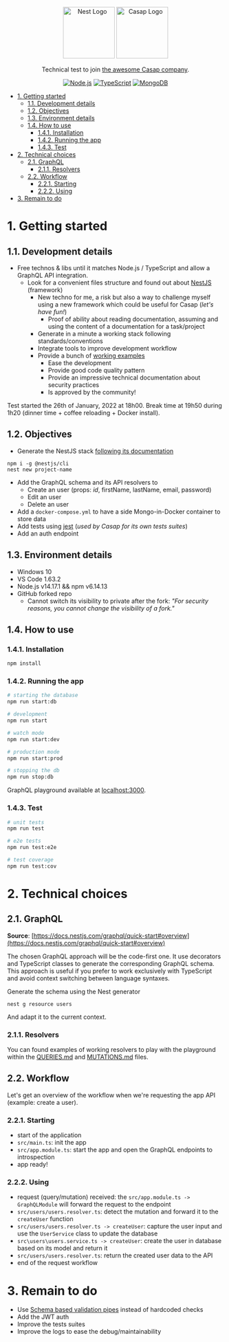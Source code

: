 <p align="center">
  <a href="http://nestjs.com/" target="blank"><img src="https://nestjs.com/img/logo-small.svg" width="120" alt="Nest Logo" /></a>
  <a href="https://info.casap.com/" target="blank"><img src="https://maddyness.twic.pics/2021/11/Capture-decran-2021-11-26-a-11.05.03.png" width="120" alt="Casap Logo" /></a>
</p>

<p align="center">Technical test to join <a href="https://info.casap.com/" target="_blank">the awesome Casap company</a>.</p>

<p align="center">
    <a href="#" target="_blank"><img src="https://img.shields.io/badge/Node.js-43853D?style=for-the-badge&logo=node.js&logoColor=white" alt="Node.js" /></a>
    <a href="#" target="_blank"><img src="https://img.shields.io/badge/TypeScript-007ACC?style=for-the-badge&logo=typescript&logoColor=white" alt="TypeScript" /></a>
    <a href="#" target="_blank"><img src="https://img.shields.io/badge/MongoDB-4EA94B?style=for-the-badge&logo=mongodb&logoColor=white" alt="MongoDB" /></a>
</p>

<!-- TOC -->

- [1. Getting started](#1-getting-started)
    - [1.1. Development details](#11-development-details)
    - [1.2. Objectives](#12-objectives)
    - [1.3. Environment details](#13-environment-details)
    - [1.4. How to use](#14-how-to-use)
        - [1.4.1. Installation](#141-installation)
        - [1.4.2. Running the app](#142-running-the-app)
        - [1.4.3. Test](#143-test)
- [2. Technical choices](#2-technical-choices)
    - [2.1. GraphQL](#21-graphql)
        - [2.1.1. Resolvers](#211-resolvers)
    - [2.2. Workflow](#22-workflow)
        - [2.2.1. Starting](#221-starting)
        - [2.2.2. Using](#222-using)
- [3. Remain to do](#3-remain-to-do)

<!-- /TOC -->

# 1. Getting started

## 1.1. Development details

- Free technos & libs until it matches Node.js / TypeScript and allow a GraphQL API integration.
  - Look for a convenient files structure and found out about [NestJS](https://github.com/nestjs/nest) (framework)
    - New techno for me, a risk but also a way to challenge myself using a new framework which could be useful for Casap (_let's have fun!_)
      - Proof of ability about reading documentation, assuming and using the content of a documentation for a task/project
    - Generate in a minute a working stack following standards/conventions
    - Integrate tools to improve development workflow
    - Provide a bunch of [working examples](https://github.com/nestjs/nest/tree/master/sample)
      - Ease the development
      - Provide good code quality pattern
      - Provide an impressive technical documentation about security practices
      - Is approved by the community!

Test started the 26th of January, 2022 at 18h00.
Break time at 19h50 during 1h20 (dinner time + coffee reloading + Docker install).

## 1.2. Objectives

- Generate the NestJS stack [following its documentation](https://docs.nestjs.com/)

```shell
npm i -g @nestjs/cli
nest new project-name
```

- Add the GraphQL schema and its API resolvers to
  - Create an user (props: _id_, firstName, lastName, email, password)
  - Edit an user
  - Delete an user
- Add a `docker-compose.yml` to have a side Mongo-in-Docker container to store data
- Add tests using [jest](https://jestjs.io/fr/) (_used by Casap for its own tests suites_)
- Add an auth endpoint

## 1.3. Environment details

- Windows 10
- VS Code 1.63.2
- Node.js v14.17.1 && npm v6.14.13
- GitHub forked repo
  - Cannot switch its visibility to private after the fork: _"For security reasons, you cannot change the visibility of a fork."_

## 1.4. How to use

### 1.4.1. Installation

```bash
npm install
```

### 1.4.2. Running the app

```bash
# starting the database
npm run start:db

# development
npm run start

# watch mode
npm run start:dev

# production mode
npm run start:prod

# stopping the db
npm run stop:db
```

GraphQL playground available at [localhost:3000](http://localhost:3000/graphql).

### 1.4.3. Test

```bash
# unit tests
npm run test

# e2e tests
npm run test:e2e

# test coverage
npm run test:cov
```

# 2. Technical choices

## 2.1. GraphQL

__Source__: [https://docs.nestjs.com/graphql/quick-start#overview](https://docs.nestjs.com/graphql/quick-start#overview)

The chosen GraphQL approach will be the code-first one. It use decorators and TypeScript classes to generate the corresponding GraphQL schema. This approach is useful if you prefer to work exclusively with TypeScript and avoid context switching between language syntaxes.

Generate the schema using the Nest generator

```shell
nest g resource users
```

And adapt it to the current context.

### 2.1.1. Resolvers

You can found examples of working resolvers to play with the playground within the [QUERIES.md](./QUERIES.md) and [MUTATIONS.md](./MUTATIONS.md) files.

## 2.2. Workflow

Let's get an overview of the workflow when we're requesting the app API (example: create a user).

### 2.2.1. Starting

- start of the application
- `src/main.ts`: init the app
- `src/app.module.ts`: start the app and open the GraphQL endpoints to introspection
- app ready!

### 2.2.2. Using

- request (query/mutation) received: the `src/app.module.ts -> GraphQLModule` will forward the request to the endpoint
- `src/users/users.resolver.ts`: detect the mutation and forward it to the `createUser` function
- `src/users/users.resolver.ts -> createUser`: capture the user input and use the `UserService` class to update the database
- `src\users\users.service.ts -> createUser`: create the user in database based on its model and return it
- `src/users/users.resolver.ts`: return the created user data to the API
- end of the request workflow

# 3. Remain to do

- Use [Schema based validation pipes](https://docs.nestjs.com/pipes#schema-based-validation) instead of hardcoded checks
- Add the JWT auth
- Improve the tests suites
- Improve the logs to ease the debug/maintainability
